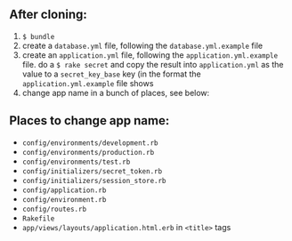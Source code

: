 ## After cloning:

1. `$ bundle`
2. create a `database.yml` file, following the `database.yml.example` file
3. create an `application.yml` file, following the `application.yml.example` file.
  do a `$ rake secret` and copy the result into `application.yml` as the value to a 
  `secret_key_base` key (in the format the `application.yml.example` file shows
4. change app name in a bunch of places, see below:

## Places to change app name:

- `config/environments/development.rb`
- `config/environments/production.rb`
- `config/environments/test.rb`
- `config/initializers/secret_token.rb`
- `config/initializers/session_store.rb`
- `config/application.rb`
- `config/environment.rb`
- `config/routes.rb`
- `Rakefile`
- `app/views/layouts/application.html.erb` in `<title>` tags

